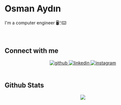 <div align="center">

</div>  
  

<div> <h1 align="center;">Osman Aydın</h1> <span> I'm a computer engineer 🖥️🖱️⌨️ </span>  </div>
  

<br/>  










</td></tr></table>  

<br/>  


## Connect with me  
<div align="center">
<a href="https://github.com/osmanaydin61/" target="_blank">
<img src=https://img.shields.io/badge/github-%2324292e.svg?&style=for-the-badge&logo=github&logoColor=white alt=github style="margin-bottom: 5px;" />
</a>
  <a href="https://www.linkedin.com/in/osman-ayd%C4%B1n-1b2a02267/" target="_blank">
<img src=https://img.shields.io/badge/linkedin-%231E77B5.svg?&style=for-the-badge&logo=linkedin&logoColor=white alt=linkedin style="margin-bottom: 5px;" />
</a>

<a href="https://www.instagram.com/losmanaydin/" target="_blank">
<img src=https://img.shields.io/badge/instagram-%23000000.svg?&style=for-the-badge&logo=instagram&logoColor=white alt=instagram style="margin-bottom: 5px;" />
</a>
 
</div>  
  

<br/>  


## Github Stats  
<div align="center"><img src="https://github-readme-stats.vercel.app/api?username=osmanaydin61&count_private=true&show_icons=true&theme=tokyonight" align="center" />

</div>  

<br/>  

  

<br/>  



<br />
<br/>
